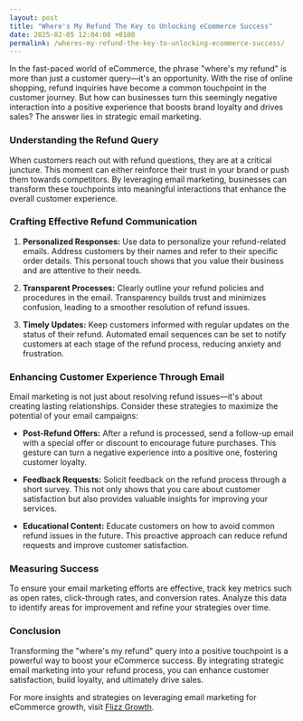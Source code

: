 ```yaml
---
layout: post
title: "Where's My Refund The Key to Unlocking eCommerce Success"
date: 2025-02-05 12:04:08 +0100
permalink: /wheres-my-refund-the-key-to-unlocking-ecommerce-success/
---
```



In the fast-paced world of eCommerce, the phrase "where's my refund" is more than just a customer query—it's an opportunity. With the rise of online shopping, refund inquiries have become a common touchpoint in the customer journey. But how can businesses turn this seemingly negative interaction into a positive experience that boosts brand loyalty and drives sales? The answer lies in strategic email marketing.

### Understanding the Refund Query

When customers reach out with refund questions, they are at a critical juncture. This moment can either reinforce their trust in your brand or push them towards competitors. By leveraging email marketing, businesses can transform these touchpoints into meaningful interactions that enhance the overall customer experience.

### Crafting Effective Refund Communication

1. **Personalized Responses:** Use data to personalize your refund-related emails. Address customers by their names and refer to their specific order details. This personal touch shows that you value their business and are attentive to their needs.

2. **Transparent Processes:** Clearly outline your refund policies and procedures in the email. Transparency builds trust and minimizes confusion, leading to a smoother resolution of refund issues.

3. **Timely Updates:** Keep customers informed with regular updates on the status of their refund. Automated email sequences can be set to notify customers at each stage of the refund process, reducing anxiety and frustration.

### Enhancing Customer Experience Through Email

Email marketing is not just about resolving refund issues—it's about creating lasting relationships. Consider these strategies to maximize the potential of your email campaigns:

- **Post-Refund Offers:** After a refund is processed, send a follow-up email with a special offer or discount to encourage future purchases. This gesture can turn a negative experience into a positive one, fostering customer loyalty.

- **Feedback Requests:** Solicit feedback on the refund process through a short survey. This not only shows that you care about customer satisfaction but also provides valuable insights for improving your services.

- **Educational Content:** Educate customers on how to avoid common refund issues in the future. This proactive approach can reduce refund requests and improve customer satisfaction.

### Measuring Success

To ensure your email marketing efforts are effective, track key metrics such as open rates, click-through rates, and conversion rates. Analyze this data to identify areas for improvement and refine your strategies over time.

### Conclusion

Transforming the "where's my refund" query into a positive touchpoint is a powerful way to boost your eCommerce success. By integrating strategic email marketing into your refund process, you can enhance customer satisfaction, build loyalty, and ultimately drive sales.

For more insights and strategies on leveraging email marketing for eCommerce growth, visit [Flizz Growth](https://flizzgrowth.com).